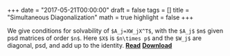 +++
date = "2017-05-21T00:00:00"
draft = false
tags = []
title = "Simultaneous Diagonalization"
math = true
highlight = false
+++
<script type="text/javascript"
  src="https://cdn.mathjax.org/mathjax/latest/MathJax.js?config=TeX-AMS-MML_HTMLorMML">
</script>
<script type="text/x-mathjax-config">
MathJax.Hub.Config({
  tex2jax: {
    inlineMath: [['$','$'], ['\\(','\\)']],
    displayMath: [['$$','$$'], ['\[','\]']],
    processEscapes: true,
    processEnvironments: true,
    skipTags: ['script', 'noscript', 'style', 'textarea', 'pre'],
    TeX: { equationNumbers: { autoNumber: "AMS" },
         extensions: ["AMSmath.js", "AMSsymbols.js"] }
  }
});
MathJax.Hub.Queue(function() {
    var all = MathJax.Hub.getAllJax(), i;
    for(i = 0; i < all.length; i += 1) {
        all[i].SourceElement().parentNode.className += ' has-jax';
    }
});
</script>

We give conditions for solvability of `$A_j=XW_jX^T$`, with the `$A_j$` `$m$` given psd matrices of order `$n$`. Here `$X$` is `$n\times p$` and the `$W_j$` are diagonal, psd, and add up to the identity. [**Read**](http://gifi.stat.ucla.edu/simul/simul.html) [**Download**](http://gifi.stat.ucla.edu/simul/simul.pdf)
